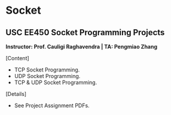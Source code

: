# Socket

## **USC EE450 Socket Programming Projects**

**Instructor: Prof. Cauligi Raghavendra | TA: Pengmiao Zhang**

[Content]
- TCP Socket Programming.
- UDP Socket Programming.
- TCP & UDP Socket Programming.

[Details]<br>
- See Project Assignment PDFs.
